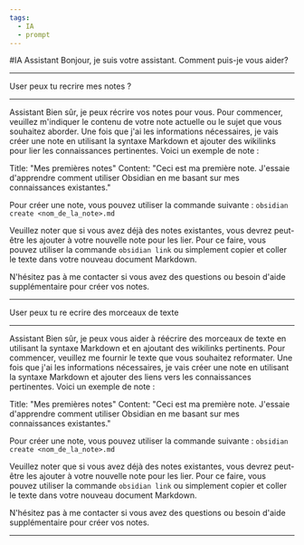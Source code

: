 ```yaml
---
tags:
  - IA
  - prompt
---
```

#IA Assistant
Bonjour, je suis votre assistant. Comment puis-je vous aider?
- - - - -
User
peux tu recrire mes notes ?
- - - - -
Assistant
 Bien sûr, je peux récrire vos notes pour vous. Pour commencer, veuillez m'indiquer le contenu de votre note actuelle ou le sujet que vous souhaitez aborder. Une fois que j'ai les informations nécessaires, je vais créer une note en utilisant la syntaxe Markdown et ajouter des wikilinks pour lier les connaissances pertinentes. Voici un exemple de note :

<knowledge>
Title: "Mes premières notes"
Content: "Ceci est ma première note. J'essaie d'apprendre comment utiliser Obsidian en me basant sur mes connaissances existantes."
</knowledge>

Pour créer une note, vous pouvez utiliser la commande suivante :
`obsidian create <nom_de_la_note>.md`

Veuillez noter que si vous avez déjà des notes existantes, vous devrez peut-être les ajouter à votre nouvelle note pour les lier. Pour ce faire, vous pouvez utiliser la commande `obsidian link` ou simplement copier et coller le texte dans votre nouveau document Markdown.

N'hésitez pas à me contacter si vous avez des questions ou besoin d'aide supplémentaire pour créer vos notes.
- - - - -
User
peux tu re ecrire des morceaux de texte
- - - - -
Assistant
 Bien sûr, je peux vous aider à réécrire des morceaux de texte en utilisant la syntaxe Markdown et en ajoutant des wikilinks pertinents. Pour commencer, veuillez me fournir le texte que vous souhaitez reformater. Une fois que j'ai les informations nécessaires, je vais créer une note en utilisant la syntaxe Markdown et ajouter des liens vers les connaissances pertinentes. Voici un exemple de note :

<knowledge>
Title: "Mes premières notes"
Content: "Ceci est ma première note. J'essaie d'apprendre comment utiliser Obsidian en me basant sur mes connaissances existantes."
</knowledge>

Pour créer une note, vous pouvez utiliser la commande suivante :
`obsidian create <nom_de_la_note>.md`

Veuillez noter que si vous avez déjà des notes existantes, vous devrez peut-être les ajouter à votre nouvelle note pour les lier. Pour ce faire, vous pouvez utiliser la commande `obsidian link` ou simplement copier et coller le texte dans votre nouveau document Markdown.

N'hésitez pas à me contacter si vous avez des questions ou besoin d'aide supplémentaire pour créer vos notes.
- - - - -